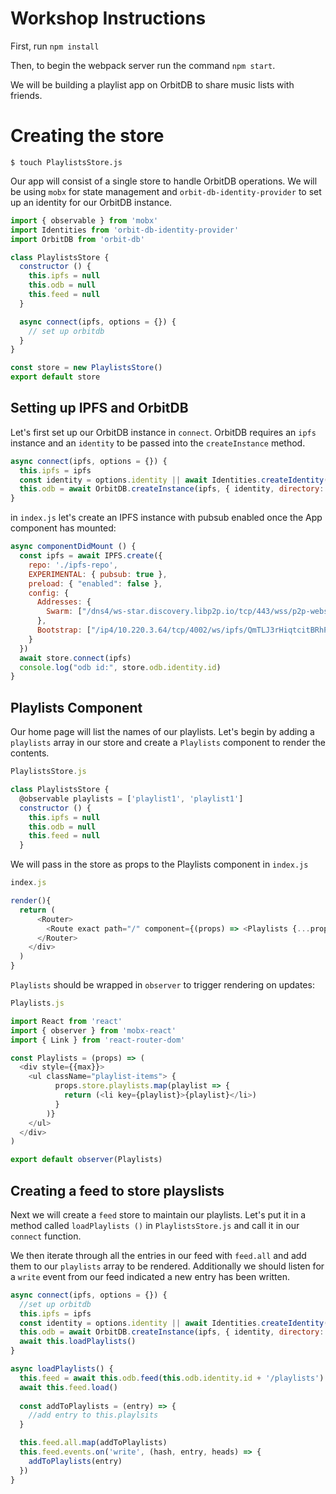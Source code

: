 # Workshop Instructions

First, run `npm install`

Then, to begin the webpack server run the command `npm start`.

We will be building a playlist app on OrbitDB to share music lists with friends.
# Creating the store

`$ touch PlaylistsStore.js`

Our app will consist of a single store to handle OrbitDB operations.
We will be using `mobx` for state management and `orbit-db-identity-provider` to set up an identity for our OrbitDB instance.

```js
import { observable } from 'mobx'
import Identities from 'orbit-db-identity-provider'
import OrbitDB from 'orbit-db'

class PlaylistsStore {
  constructor () {
    this.ipfs = null
    this.odb = null
    this.feed = null
  }

  async connect(ipfs, options = {}) {
    // set up orbitdb
  }
}

const store = new PlaylistsStore()
export default store
```

## Setting up IPFS and OrbitDB
Let's first set up our OrbitDB instance in `connect`. OrbitDB requires an `ipfs` instance and an `identity` to be passed into the `createInstance` method.

```js
async connect(ipfs, options = {}) {
  this.ipfs = ipfs
  const identity = options.identity || await Identities.createIdentity({ id: 'user' })
  this.odb = await OrbitDB.createInstance(ipfs, { identity, directory: './odb'})
}
```

in `index.js` let's create an IPFS instance with pubsub enabled once the App component has mounted:

```js
async componentDidMount () {
  const ipfs = await IPFS.create({
    repo: './ipfs-repo',
    EXPERIMENTAL: { pubsub: true },
    preload: { "enabled": false },
    config: {
      Addresses: {
        Swarm: ["/dns4/ws-star.discovery.libp2p.io/tcp/443/wss/p2p-websocket-star"] //rendezvous server
      },
      Bootstrap: ["/ip4/10.220.3.64/tcp/4002/ws/ipfs/QmTLJ3rHiqtcitBRhPv8enSHmhZahCF7heYQvKkWvBfGVq"] // connect workshop peers
    }
  })
  await store.connect(ipfs)
  console.log("odb id:", store.odb.identity.id)
}
```

## Playlists Component

Our home page will list the names of our playlists. Let's begin by adding a `playlists` array in our store and create a `Playlists` component to render the contents.

```js
PlaylistsStore.js

class PlaylistsStore {
  @observable playlists = ['playlist1', 'playlist1']
  constructor () {
    this.ipfs = null
    this.odb = null
    this.feed = null
  }
```

We will pass in the store as props to the Playlists component in `index.js`

```js
index.js

render(){
  return (
      <Router>
        <Route exact path="/" component={(props) => <Playlists {...props} store={store} /> }/>
      </Router>
    </div>
  )
}

```

`Playlists` should be wrapped in `observer` to trigger rendering on updates:

```js
Playlists.js

import React from 'react'
import { observer } from 'mobx-react'
import { Link } from 'react-router-dom'

const Playlists = (props) => (
  <div style={{max}}>
    <ul className="playlist-items"> {
          props.store.playlists.map(playlist => {
            return (<li key={playlist}>{playlist}</li>)
          }
        )}
    </ul>
  </div>
)

export default observer(Playlists)

```

## Creating a feed to store playslists

Next we will create a `feed` store to maintain our playlists. Let's put it in a method called `loadPlaylists ()` in `PlaylistsStore.js` and call it in our `connect` function.

We then iterate through all the entries in our feed with `feed.all` and add them to our `playlists` array to be rendered.
Additionally we should listen for a `write` event from our feed indicated a new entry has been written.

```js
async connect(ipfs, options = {}) {
  //set up orbitdb
  this.ipfs = ipfs
  const identity = options.identity || await Identities.createIdentity({ id: 'user' })
  this.odb = await OrbitDB.createInstance(ipfs, { identity, directory: './odb'})
  await this.loadPlaylists()
}

async loadPlaylists() {
  this.feed = await this.odb.feed(this.odb.identity.id + '/playlists')
  await this.feed.load()
  
  const addToPlaylists = (entry) => {
    //add entry to this.playlsits
  }

  this.feed.all.map(addToPlaylists)
  this.feed.events.on('write', (hash, entry, heads) => {
    addToPlaylists(entry)
  })
}
```

